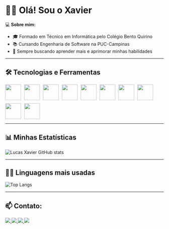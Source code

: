 # 👋🏻 Olá! Sou o Xavier  

💻 **Sobre mim:**  
- 🎓 Formado em Técnico em Informática pelo Colégio Bento Quirino  
- 📚 Cursando Engenharia de Software na PUC-Campinas  
- 🚀 Sempre buscando aprender mais e aprimorar minhas habilidades  

---

## 🛠 Tecnologias e Ferramentas  
<div style="display: flex; gap: 10px; flex-wrap: wrap;">
  <img src="https://camo.githubusercontent.com/f99a2a0a1155e5f2b7276ee8533a602c2b34e59e8d03c44c48fc4442660e9752/68747470733a2f2f63646e2e6a7364656c6976722e6e65742f67682f64657669636f6e732f64657669636f6e406c61746573742f69636f6e732f747970657363726970742f747970657363726970742d6f726967696e616c2e737667" width="50" height="50"/>
  <img src="https://camo.githubusercontent.com/9e8b3af8a098a645ed25b96b0cf1912032b0bd7bb20b843213b8b5325ee75d24/68747470733a2f2f63646e2e6a7364656c6976722e6e65742f67682f64657669636f6e732f64657669636f6e406c61746573742f69636f6e732f6a6176617363726970742f6a6176617363726970742d6f726967696e616c2e737667" width="50" height="50"/>
  <img src="https://camo.githubusercontent.com/ebe0d1c7160f3845c251ae204ba90b58c8106a0a0e31abc61405c7359e00ca38/68747470733a2f2f63646e2e6a7364656c6976722e6e65742f67682f64657669636f6e732f64657669636f6e406c61746573742f69636f6e732f68746d6c352f68746d6c352d6f726967696e616c2e737667" width="50" height="50"/>
  <img src="https://camo.githubusercontent.com/693dc250d1c982bee56e759187ec3612558051fc57b8ea31146d6138871357aa/68747470733a2f2f63646e2e6a7364656c6976722e6e65742f67682f64657669636f6e732f64657669636f6e406c61746573742f69636f6e732f637373332f637373332d6f726967696e616c2e737667" width="50" height="50"/>
  <img src="https://camo.githubusercontent.com/80db81cbb513e4c341f1876ba15196b5f938b20a106653fbfd7bd25c3b858348/68747470733a2f2f63646e2e6a7364656c6976722e6e65742f67682f64657669636f6e732f64657669636f6e406c61746573742f69636f6e732f63706c7573706c75732f63706c7573706c75732d6f726967696e616c2e737667" width="50" height="50"/>
  <img 
src="https://camo.githubusercontent.com/34a110ef06e3aeed9a1de60ce8099b45eedc5580e1f49cc490c1b28c896b264e/68747470733a2f2f63646e2e6a7364656c6976722e6e65742f67682f64657669636f6e732f64657669636f6e2f69636f6e732f632f632d6f726967696e616c2e737667" width="50" height="50"/>
  <img src="https://camo.githubusercontent.com/7654611cc0c150086ff9327653d5d31ba93e71411ca0d4b98b1e1918631d2b05/68747470733a2f2f63646e2e6a7364656c6976722e6e65742f67682f64657669636f6e732f64657669636f6e406c61746573742f69636f6e732f707974686f6e2f707974686f6e2d6f726967696e616c2e737667" width="50" height="50"/>
  <img src="https://camo.githubusercontent.com/e6fea164cfe9373591d8b46fd2abd05c3d74f3f400adf9b5946a47fc3eac4e13/68747470733a2f2f63646e2e6a7364656c6976722e6e65742f67682f64657669636f6e732f64657669636f6e406c61746573742f69636f6e732f72656163742f72656163742d6f726967696e616c2e737667" width="50" height="50"/>
  <img src="https://camo.githubusercontent.com/99e1db04943c0369ac07027424b67b79c5905d0356a01f0c92c5f41f7a7b1bc1/68747470733a2f2f63646e2e6a7364656c6976722e6e65742f67682f64657669636f6e732f64657669636f6e406c61746573742f69636f6e732f7068702f7068702d6f726967696e616c2e737667" width="50" height="50"/>
  <img 
  src="https://camo.githubusercontent.com/8b690f4dff81513c7425f3b8f6e66b34a1dea43e22562037eeb5449d18571c89/68747470733a2f2f63646e2e6a7364656c6976722e6e65742f67682f64657669636f6e732f64657669636f6e2f69636f6e732f6d7973716c2f6d7973716c2d6f726967696e616c2e737667" width="50" height="50"/>
</div>

---

## 📊 Minhas Estatísticas  
![Lucas Xavier GitHub stats](https://github-readme-stats.vercel.app/api?username=lucaxaviers&show_icons=true&theme=dark&count_private=true)

---

## 🧑‍💻 Linguagens mais usadas  
![Top Langs](https://github-readme-stats.vercel.app/api/top-langs/?username=lucaxaviers&layout=compact&theme=dark)

---

## 📫 **Contato:**  
<div>
  <a href="https://www.linkedin.com/in/lucas-rodrigues-xavier-b485a1288?utm_source=share&utm_campaign=share_via&utm_content=profile&utm_medium=ios_app">
    <img src="https://img.shields.io/badge/LinkedIn-0A66C2?style=for-the-badge&logo=linkedin&logoColor=white" />
  </a>
  <a href="https://www.instagram.com/lucaxaviers?igsh=MWcwYWowaTB5anM0MQ%3D%3D&utm_source=qr">
    <img src="https://img.shields.io/badge/Instagram-8a3ab9?style=for-the-badge&logo=instagram&logoColor=white" />
  </a>
  <a href="https://github.com/lucaxaviers">
    <img src="https://img.shields.io/badge/GitHub-000?style=for-the-badge&logo=github&logoColor=white" />
  </a>
  <a href="https://discord.gg/wUG3V96W">
    <img src="https://img.shields.io/badge/Discord-5865F2?style=for-the-badge&logo=discord&logoColor=white" />
  </a>
</div>
